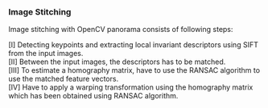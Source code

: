 ### Image Stitching

Image stitching with OpenCV panorama consists of following steps:

[I] Detecting keypoints and extracting local invariant descriptors using SIFT from the input images.<br>
[II] Between the input images, the descriptors has to be matched.<br>
[III] To estimate a homography matrix, have to use the RANSAC algorithm to use the matched feature vectors.<br>
[IV] Have to apply a warping transformation using the homography matrix which has been obtained using RANSAC algorithm.

